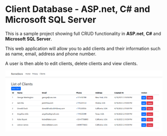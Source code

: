# Client Database - ASP.net, C# and Microsoft SQL Server #

This is a sample project showing full CRUD functionality in **ASP.net**, **C#** and **Microsoft SQL Server**.

This web application will allow you to add clients and their information such as name, email, address and phone number.

A user is then able to edit clients, delete clients and view clients.

![screenshot](/images/RonneStore.png)